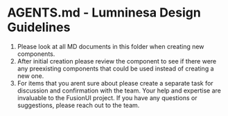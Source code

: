 # AGENTS.md - Lumninesa Design Guidelines

1. Please look at all MD documents in this folder when creating new components.
2. After initial creation please review the component to see if there were any preexisting components that could be used instead of creating a new one.
3. For items that you arent sure about please create a separate task for discussion and confirmation with the team.
Your help and expertise are invaluable to the FusionUI project. If you have any questions or suggestions, please reach out to the team.